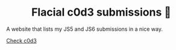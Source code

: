<h1 align="center">
  Flacial c0d3 submissions 🍞
</h1>

A website that lists my JS5 and JS6 submissions in a nice way.

[Check c0d3](https://c0d3.com)
